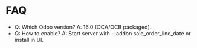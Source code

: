 # FAQ

- Q: Which Odoo version? A: 16.0 (OCA/OCB packaged).
- Q: How to enable? A: Start server with --addon sale_order_line_date or install in UI.
